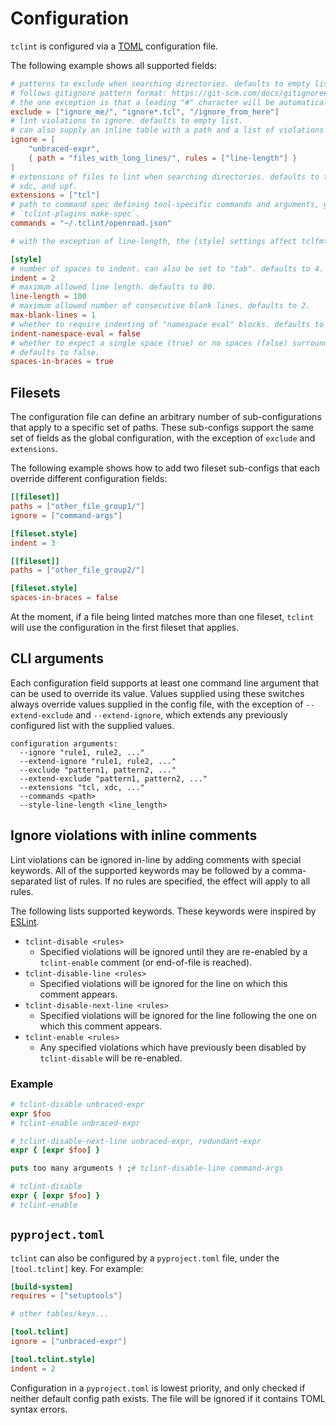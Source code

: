 # Configuration

`tclint` is configured via a [TOML](https://toml.io/en/) configuration file.

The following example shows all supported fields:

```toml
# patterns to exclude when searching directories. defaults to empty list.
# follows gitignore pattern format: https://git-scm.com/docs/gitignore#_pattern_format
# the one exception is that a leading "#" character will be automatically escaped
exclude = ["ignore_me/", "ignore*.tcl", "/ignore_from_here"]
# lint violations to ignore. defaults to empty list.
# can also supply an inline table with a path and a list of violations to ignore under that path.
ignore = [
    "unbraced-expr",
    { path = "files_with_long_lines/", rules = ["line-length"] }
]
# extensions of files to lint when searching directories. defaults to tcl, sdc,
# xdc, and upf.
extensions = ["tcl"]
# path to command spec defining tool-specific commands and arguments, generated by
# `tclint-plugins make-spec`.
commands = "~/.tclint/openroad.json"

# with the exception of line-length, the [style] settings affect tclfmt rather than tclint.

[style]
# number of spaces to indent. can also be set to "tab". defaults to 4.
indent = 2
# maximum allowed line length. defaults to 80.
line-length = 100
# maximum allowed number of consecutive blank lines. defaults to 2.
max-blank-lines = 1
# whether to require indenting of "namespace eval" blocks. defaults to true.
indent-namespace-eval = false
# whether to expect a single space (true) or no spaces (false) surrounding the contents of a braced expression or script argument.
# defaults to false.
spaces-in-braces = true
```

## Filesets

The configuration file can define an arbitrary number of sub-configurations that apply to a specific set of paths. These sub-configs support the same set of fields as the global configuration, with the exception of `exclude` and `extensions`.

The following example shows how to add two fileset sub-configs that each override different configuration fields:

```toml
[[fileset]]
paths = ["other_file_group1/"]
ignore = ["command-args"]

[fileset.style]
indent = 3

[[fileset]]
paths = ["other_file_group2/"]

[fileset.style]
spaces-in-braces = false
```

At the moment, if a file being linted matches more than one fileset, `tclint` will use the configuration in the first fileset that applies.

## CLI arguments

Each configuration field supports at least one command line argument that can be used to override its value. Values supplied using these switches always override values supplied in the config file, with the exception of `--extend-exclude` and `--extend-ignore`, which extends any previously configured list with the supplied values.

```
configuration arguments:
  --ignore "rule1, rule2, ..."
  --extend-ignore "rule1, rule2, ..."
  --exclude "pattern1, pattern2, ..."
  --extend-exclude "pattern1, pattern2, ..."
  --extensions "tcl, xdc, ..."
  --commands <path>
  --style-line-length <line_length>
```

## Ignore violations with inline comments

Lint violations can be ignored in-line by adding comments with special keywords. All of the supported keywords may be followed by a comma-separated list of rules. If no rules are specified, the effect will apply to all rules.

The following lists supported keywords. These keywords were inspired by [ESLint][eslint-comments].

- `tclint-disable <rules>`
  - Specified violations will be ignored until they are re-enabled by a `tclint-enable` comment (or end-of-file is reached).
- `tclint-disable-line <rules>`
  - Specified violations will be ignored for the line on which this comment appears.
- `tclint-disable-next-line <rules>`
  - Specified violations will be ignored for the line following the one on which this comment appears.
- `tclint-enable <rules>`
  - Any specified violations which have previously been disabled by `tclint-disable` will be re-enabled.

### Example

```tcl
# tclint-disable unbraced-expr
expr $foo
# tclint-enable unbraced-expr

# tclint-disable-next-line unbraced-expr, redundant-expr
expr { [expr $foo] }

puts too many arguments ! ;# tclint-disable-line command-args

# tclint-disable
expr { [expr $foo] }
# tclint-enable
```


## `pyproject.toml`

`tclint` can also be configured by a `pyproject.toml` file, under the `[tool.tclint]` key. For example:

```toml
[build-system]
requires = ["setuptools"]

# other tables/keys...

[tool.tclint]
ignore = ["unbraced-expr"]

[tool.tclint.style]
indent = 2
```

Configuration in a `pyproject.toml` is lowest priority, and only checked if neither default config path exists. The file will be ignored if it contains TOML syntax errors.

[eslint-comments]: https://eslint.org/docs/latest/use/configure/rules#using-configuration-comments-1